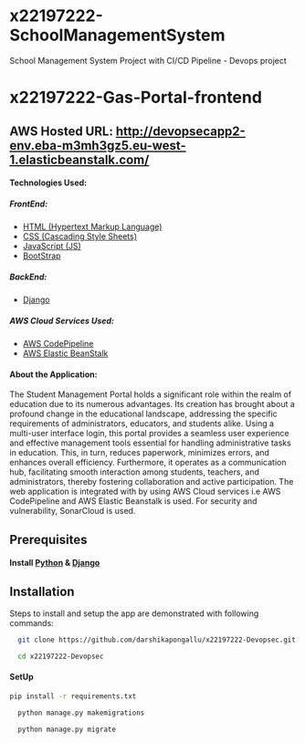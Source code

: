 # x22197222-SchoolManagementSystem
School Management System Project with CI/CD Pipeline - Devops project

# x22197222-Gas-Portal-frontend
## AWS Hosted URL: http://devopsecapp2-env.eba-m3mh3gz5.eu-west-1.elasticbeanstalk.com/
  
#### Technologies Used:
##### FrontEnd:
- [HTML (Hypertext Markup Language)](https://html.com/)
- [CSS (Cascading Style Sheets)](https://www.w3.org/Style/CSS/Overview.en.html)
- [JavaScript (JS)](https://www.w3schools.com/js/js_intro.asp)
- [BootStrap](https://getbootstrap.com/)
##### BackEnd:
- [Django](https://docs.djangoproject.com/en/4.2/)

##### AWS Cloud Services Used:
- [AWS CodePipeline](https://docs.aws.amazon.com/codepipeline/latest/userguide/welcome.html)
- [AWS Elastic BeanStalk](https://docs.aws.amazon.com/elasticbeanstalk/latest/dg/Welcome.html)
#### About the Application: 
The Student Management Portal holds a significant role within the realm of education due to its numerous advantages. Its creation has brought about a profound change in the educational landscape, addressing the specific requirements of administrators, educators, and students alike. Using a multi-user interface login, this portal provides a seamless user experience and effective management tools essential for handling administrative tasks in education. This, in turn, reduces paperwork, minimizes errors, and enhances overall efficiency. Furthermore, it operates as a communication hub, facilitating smooth interaction among students, teachers, and administrators, thereby fostering collaboration and active participation. The web application is integrated with by using AWS Cloud services i.e AWS CodePipeline and AWS Elastic Beanstalk is used. For security and vulnerability, SonarCloud is used.

## Prerequisites

#### Install [Python](https://www.python.org/downloads/) & [Django](https://www.djangoproject.com/download/)

## Installation

Steps to install and setup the app are demonstrated with following commands:
```bash
  git clone https://github.com/darshikapongallu/x22197222-Devopsec.git
```
```bash
  cd x22197222-Devopsec
```
#### SetUp
```bash
pip install -r requirements.txt
```
```bash
  python manage.py makemigrations
```
```bash
  python manage.py migrate
```
